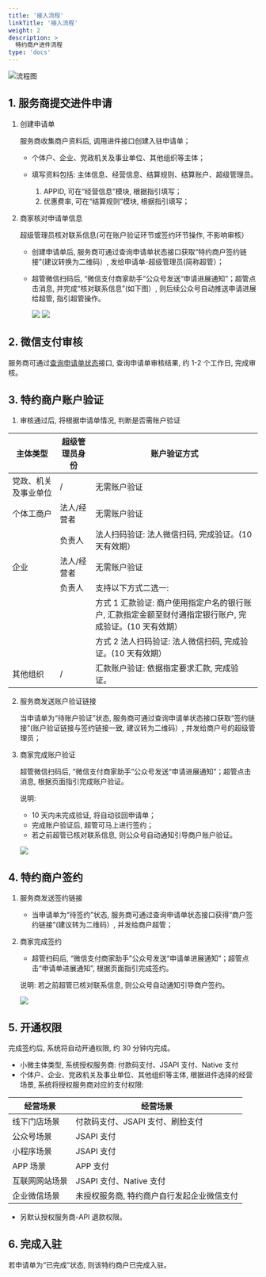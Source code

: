 ```yaml
---
title: '接入流程'
linkTitle: '接入流程'
weight: 2
description: >
  特约商户进件流程
type: 'docs'
---
```


![流程图](https://pay.weixin.qq.com/wiki/doc/apiv3/wxpay/assets/img/common/chapter2_2_1.png)

## 1. 服务商提交进件申请

1. 创建申请单

   服务商收集商户资料后, 调用进件接口创建入驻申请单；

   - 个体户、企业、党政机关及事业单位、其他组织等主体；
   - 填写资料包括: 主体信息、经营信息、结算规则、结算账户、超级管理员。

     1. APPID, 可在“经营信息”模块, 根据指引填写；
     2. 优惠费率, 可在“结算规则”模块, 根据指引填写；

2. 商家核对申请单信息

   超级管理员核对联系信息(可在账户验证环节或签约环节操作, 不影响审核）

   - 创建申请单后, 服务商可通过查询申请单状态接口获取“特约商户签约链接”(建议转换为二维码）, 发给申请单-超级管理员(简称超管）；
   - 超管微信扫码后, “微信支付商家助手”公众号发送“申请进展通知”；超管点击消息, 并完成“核对联系信息”(如下图）, 则后续公众号自动推送申请进展给超管, 指引超管操作。

     ![](https://pay.weixin.qq.com/wiki/doc/apiv3/wxpay/assets/img/common/chapter2_2_2.jpg)
     ![](https://pay.weixin.qq.com/wiki/doc/apiv3/wxpay/assets/img/common/chapter2_2_3.jpg)

## 2. 微信支付审核

服务商可通过[查询申请单状态](https://pay.weixin.qq.com/wiki/doc/apiv3/wxpay/tool/applyment4sub/chapter3_2.shtml)接口, 查询申请单审核结果, 约 1-2 个工作日, 完成审核。

## 3. 特约商户账户验证

1. 审核通过后, 将根据申请单情况, 判断是否需账户验证

| 主体类型             | 超级管理员身份 | 账户验证方式                                                                                            |
| -------------------- | -------------- | ------------------------------------------------------------------------------------------------------- |
| 党政、机关及事业单位 | /              | 无需账户验证                                                                                            |
| 个体工商户           | 法人/经营者    | 无需账户验证                                                                                            |
|                      | 负责人         | 法人扫码验证: 法人微信扫码, 完成验证。(10 天有效期）                                                    |
| 企业                 | 法人/经营者    | 无需账户验证                                                                                            |
|                      | 负责人         | 支持以下方式二选一:                                                                                     |
|                      |                | 方式 1 汇款验证: 商户使用指定户名的银行账户, 汇款指定金额至财付通指定银行账户, 完成验证。(10 天有效期） |
|                      |                | 方式 2 法人扫码验证: 法人微信扫码, 完成验证。(10 天有效期）                                             |
| 其他组织             | /              | 汇款账户验证: 依据指定要求汇款, 完成验证。                                                              |

2. 服务商发送账户验证链接

   当申请单为“待账户验证”状态, 服务商可通过查询申请单状态接口获取“签约链接”(账户验证链接与签约链接一致, 建议转为二维码）, 并发给商户号的超级管理员；

3. 商家完成账户验证

   超管微信扫码后, “微信支付商家助手”公众号发送“申请进展通知”；超管点击消息, 根据页面指引完成账户验证。

   说明:

   - 10 天内未完成验证, 将自动驳回申请单；
   - 完成账户验证后, 超管可马上进行签约；
   - 若之前超管已核对联系信息, 则公众号自动通知引导商户账户验证。

   ![](https://pay.weixin.qq.com/wiki/doc/apiv3/wxpay/assets/img/common/chapter2_2_5.png)

## 4. 特约商户签约

1. 服务商发送签约链接

   - 当申请单为“待签约”状态, 服务商可通过查询申请单状态接口获得“商户签约链接”(建议转为二维码）, 并发给商户超管；

2. 商家完成签约

   - 超管扫码后, “微信支付商家助手”公众号发送“申请单进展通知”；超管点击“申请单进展通知”, 根据页面指引完成签约。

   说明: 若之前超管已核对联系信息, 则公众号自动通知引导商户签约。

   ![](https://pay.weixin.qq.com/wiki/doc/apiv3/wxpay/assets/img/common/chapter2_2_4.jpg)

## 5. 开通权限

完成签约后, 系统将自动开通权限, 约 30 分钟内完成。

- 小微主体类型, 系统授权服务商: 付款码支付、JSAPI 支付、Native 支付
- 个体户、企业、党政机关及事业单位、其他组织等主体, 根据进件选择的经营场景, 系统将授权服务商对应的支付权限:

| 经营场景       | 经营场景                                   |
| -------------- | ------------------------------------------ |
| 线下门店场景   | 付款码支付、JSAPI 支付、刷脸支付           |
| 公众号场景     | JSAPI 支付                                 |
| 小程序场景     | JSAPI 支付                                 |
| APP 场景       | APP 支付                                   |
| 互联网网站场景 | JSAPI 支付、Native 支付                    |
| 企业微信场景   | 未授权服务商, 特约商户自行发起企业微信支付 |

- 另默认授权服务商-API 退款权限。

## 6. 完成入驻

若申请单为“已完成”状态, 则该特约商户已完成入驻。
